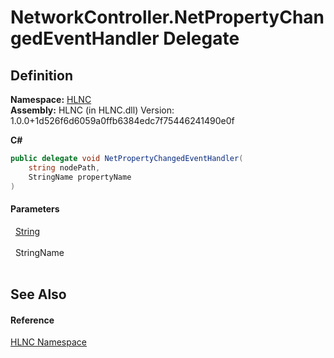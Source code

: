 # NetworkController.NetPropertyChangedEventHandler Delegate




## Definition
**Namespace:** <a href="N_HLNC">HLNC</a>  
**Assembly:** HLNC (in HLNC.dll) Version: 1.0.0+1d526f6d6059a0ffb6384edc7f75446241490e0f

**C#**
``` C#
public delegate void NetPropertyChangedEventHandler(
	string nodePath,
	StringName propertyName
)
```



#### Parameters
<dl><dt>  <a href="https://learn.microsoft.com/dotnet/api/system.string" target="_blank" rel="noopener noreferrer">String</a></dt><dd> </dd><dt>  StringName</dt><dd> </dd></dl>

## See Also


#### Reference
<a href="N_HLNC">HLNC Namespace</a>  
